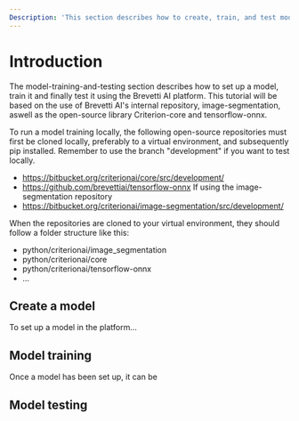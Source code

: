 ```yaml
---
Description: 'This section describes how to create, train, and test models in the Platform.'
---
```


# Introduction
The model-training-and-testing section describes how to set up a model, train it and finally test it using the Brevetti AI platform.
This tutorial will be based on the use of Brevetti AI's internal repository, image-segmentation, aswell as the open-source library Criterion-core and tensorflow-onnx.

To run a model training locally, the following open-source repositories must first be cloned locally, preferably to a virtual environment, and subsequently pip installed. Remember to use the branch "development" if you want to test locally.

* https://bitbucket.org/criterionai/core/src/development/
* https://github.com/brevettiai/tensorflow-onnx
If using the image-segmentation repository
* https://bitbucket.org/criterionai/image-segmentation/src/development/

When the repositories are cloned to your virtual environment, they should follow a folder structure like this:
- python/criterionai/image_segmentation
- python/criterionai/core
- python/criterionai/tensorflow-onnx
- ...

## Create a model
To set up a model in the platform...

## Model training
Once a model has been set up, it can be 

## Model testing
